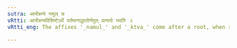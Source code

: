 ```yaml
---
sutra: आभीक्ष्ण्ये णमुल् च
vRtti: आभीक्ष्ण्यविशिष्टेऽर्थे वर्तमानाद्धातोर्णमुल् प्रत्ययो भवति ॥
vRtti_eng: The affixes '_namul_' and '_ktva_' come after a root, when re-iteration is to be expressed.

---
```

